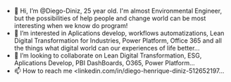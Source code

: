 - 👋 Hi, I’m @Diego-Diniz, 25 year old. I'm almost Environmental Engineer, but the possibilities of help people and change world can be most interesting when we know do program! 
- 👀 I’m interested in Aplications develop, workflows automatizations, Lean Digital Transformation for Industries, Power Platform, Office 365 and all the things what digital world can our experiences of life better...
- 💞️ I’m looking to collaborate on Lean Digital Transformation, ESG, Aplications Develop, PBI DashBoards, O365, Power Platform...
- 📫 How to reach me <linkedin.com/in/diego-henrique-diniz-512652197...

<!---
Diego-Diniz/Diego-Diniz is a ✨ special ✨ repository because its `README.md` (this file) appears on your GitHub profile.
You can click the Preview link to take a look at your changes.
--->
